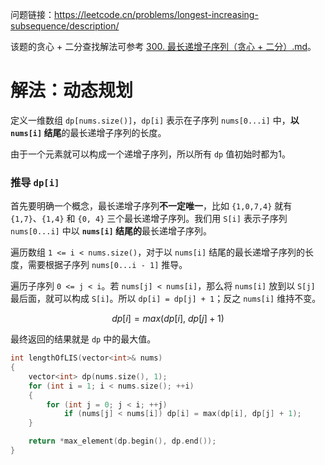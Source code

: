 问题链接：https://leetcode.cn/problems/longest-increasing-subsequence/description/

该题的贪心 + 二分查找解法可参考 [300. 最长递增子序列（贪心 + 二分）.md](https://github.com/SakuraMayAi/LintCode/blob/main/Greedy%20Strategy/300.%20%E6%9C%80%E9%95%BF%E9%80%92%E5%A2%9E%E5%AD%90%E5%BA%8F%E5%88%97%EF%BC%88%E8%B4%AA%E5%BF%83%20+%20%E4%BA%8C%E5%88%86%EF%BC%89.md)。

# 解法：动态规划

定义一维数组 `dp[nums.size()]`，`dp[i]` 表示在子序列 `nums[0...i]` 中，**以 `nums[i]` 结尾**的最长递增子序列的长度。

由于一个元素就可以构成一个递增子序列，所以所有 `dp` 值初始时都为1。

### 推导 `dp[i]`

首先要明确一个概念，最长递增子序列**不一定唯一**，比如 `{1,0,7,4}` 就有 `{1,7}`、`{1,4}` 和 `{0, 4}` 三个最长递增子序列。我们用 `S[i]` 表示子序列 `nums[0...i]` 中以 **`nums[i]` 结尾的**最长递增子序列。

遍历数组 `1 <= i < nums.size()`，对于以 `nums[i]` 结尾的最长递增子序列的长度，需要根据子序列 `nums[0...i - 1]` 推导。

遍历子序列 `0 <= j < i`。若 `nums[j] < nums[i]`，那么将 `nums[i]` 放到以 `S[j]` 最后面，就可以构成 `S[i]`。所以 `dp[i] = dp[j] + 1`；反之 `nums[i]` 维持不变。

$$dp[i] = max(dp[i],\ dp[j] + 1) $$

最终返回的结果就是 `dp` 中的最大值。

```cpp
int lengthOfLIS(vector<int>& nums)
{
    vector<int> dp(nums.size(), 1);
    for (int i = 1; i < nums.size(); ++i)
    {
        for (int j = 0; j < i; ++j)
            if (nums[j] < nums[i]) dp[i] = max(dp[i], dp[j] + 1);
    }

    return *max_element(dp.begin(), dp.end());
}
```
